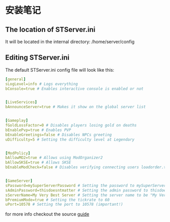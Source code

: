 # 安装笔记

## The location of STServer.ini

It will be located in the internal directory: /home/server/config

## Editing STServer.ini

The default STServer.ini config file will look like this:

```yaml
[general]
sLogLevel=info # Logs everything
bConsole=true # Enables interactive console is enabled or not


[LiveServices]
bAnnounceServer=true # Makes it show on the global server list


[Gameplay]
fGoldLossFactor=0 # Disables players losing gold on deaths
bEnablePvp=true # Enables PVP
bEnableGreetings=false # Disables NPCs greeting
uDifficulty=5 # Setting the difficulty level at Legendary


[ModPolicy]
bAllowMO2=true # Allows using ModOrganizer2
bAllowSKSE=true # Allows SKSE
bEnableModCheck=false # Disables verifying connecting users loadorder.txt (more on that later)


[GameServer]
sPassword=mySuperServerPassword # Setting the password to mySuperServerPassword
sAdminPassword=thisdoesntmatter # Setting the admin password to thisdoesntmatter
sServerName=My Very Best Server # Setting the server name to be "My Very Best Server"
bPremiumMode=true # Setting the tickrate to 60
uPort=10578 # Setting the port to 10578 (important!)
```

for more info checkout the source [guide](https://wiki.tiltedphoques.com/tilted-online/guides/server-guide/server-configuration)
